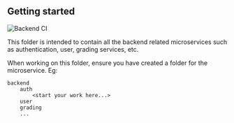 ## Getting started

![Backend CI](https://github.com/tryyang2001/CS3213-Frontend-Management-System/actions/workflows/Backend_CI.yml/badge.svg)

This folder is intended to contain all the backend related microservices such as authentication, user, grading services, etc.

When working on this folder, ensure you have created a folder for the microservice. Eg:

```
backend
    auth
        <start your work here...>
    user
    grading
    ...
```
